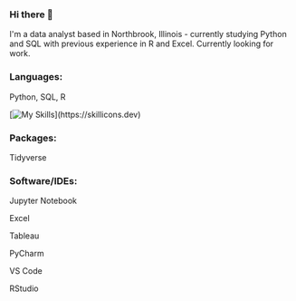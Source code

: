 ### Hi there 👋

I'm a data analyst based in Northbrook, Illinois - currently studying Python and SQL with previous experience in R and Excel.
Currently looking for work.

### Languages:
Python, SQL, R

[![My Skills](https://skillicons.dev/icons?i=py,postgres,r,)](https://skillicons.dev)

### Packages:
Tidyverse


### Software/IDEs:

Jupyter Notebook

Excel

Tableau

PyCharm

VS Code

RStudio

<!--
**austin-shinn/austin-shinn** is a ✨ _special_ ✨ repository because its `README.md` (this file) appears on your GitHub profile.

Here are some ideas to get you started:

- 🔭 I’m currently working on ...
- 🌱 I’m currently learning ...
- 👯 I’m looking to collaborate on ...
- 🤔 I’m looking for help with ...
- 💬 Ask me about ...
- 📫 How to reach me: ...
- 😄 Pronouns: ...
- ⚡ Fun fact: ...
-->
